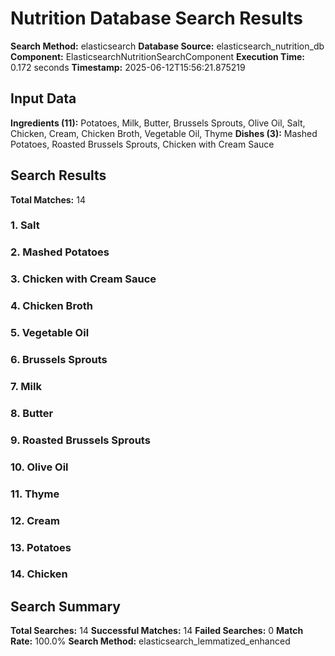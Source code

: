 # Nutrition Database Search Results

**Search Method:** elasticsearch
**Database Source:** elasticsearch_nutrition_db
**Component:** ElasticsearchNutritionSearchComponent
**Execution Time:** 0.172 seconds
**Timestamp:** 2025-06-12T15:56:21.875219

## Input Data
**Ingredients (11):** Potatoes, Milk, Butter, Brussels Sprouts, Olive Oil, Salt, Chicken, Cream, Chicken Broth, Vegetable Oil, Thyme
**Dishes (3):** Mashed Potatoes, Roasted Brussels Sprouts, Chicken with Cream Sauce

## Search Results
**Total Matches:** 14

### 1. Salt

### 2. Mashed Potatoes

### 3. Chicken with Cream Sauce

### 4. Chicken Broth

### 5. Vegetable Oil

### 6. Brussels Sprouts

### 7. Milk

### 8. Butter

### 9. Roasted Brussels Sprouts

### 10. Olive Oil

### 11. Thyme

### 12. Cream

### 13. Potatoes

### 14. Chicken

## Search Summary
**Total Searches:** 14
**Successful Matches:** 14
**Failed Searches:** 0
**Match Rate:** 100.0%
**Search Method:** elasticsearch_lemmatized_enhanced
